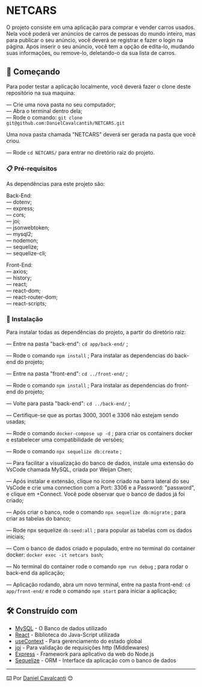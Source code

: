 # NETCARS

O projeto consiste em uma aplicação para comprar e vender carros usados. Nela você poderá ver anúncios de carros de pessoas do mundo inteiro, mas para publicar o seu anúncio, você deverá se registrar e fazer o login na página. Apos inserir o seu anúncio, você tem a opção de edita-lo, mudando suas informações, ou remove-lo, deletando-o da sua lista de carros.

## 🚀 Começando


Para poder testar a aplicação localmente, você deverá fazer o clone deste repositório na sua maquina:

— Crie uma nova pasta no seu computador;<br />
— Abra o terminal dentro dela;<br />
— Rode o comando: `git clone git@github.com:DanielCavalcantih/NETCARS.git`<br />

Uma nova pasta chamada "NETCARS" deverá ser gerada na pasta que você criou.

— Rode `cd NETCARS/` para entrar no diretório raiz do projeto.


### 📋 Pré-requisitos


As dependências para este projeto são:<br />

  Back-End:<br />
    — dotenv;<br />
    — express;<br />
    — cors;<br />
    — joi;<br />
    — jsonwebtoken;<br />
    — mysql2;<br />
    — nodemon;<br />
    — sequelize;<br />
    — sequelize-cli;<br />
    
  Front-End:<br />
    — axios;<br />
    — history;<br />
    — react;<br />
    — react-dom;<br />
    — react-router-dom;<br />
    — react-scripts;<br />


### 🔧 Instalação


Para instalar todas as dependências do projeto, a partir do diretório raiz:

— Entre na pasta "back-end": `cd app/back-end/` ;

— Rode o comando `npm install` ; Para instalar as dependencias do back-end do projeto;

— Entre na pasta "front-end": `cd ../front-end/` ;

— Rode o comando `npm install` ; Para instalar as dependencias do front-end do projeto;

— Volte para pasta "back-end": `cd ../back-end/` ;

— Certifique-se que as portas 3000, 3001 e 3306 não estejam sendo usadas;

— Rode o comando `docker-compose up -d` ; para criar os containers docker e estabelecer  uma compatibilidade de versões;

— Rode o comando `npx sequelize db:create` ;

— Para facilitar a visualização do banco de dados, instale uma extensão do VsCode chamada MySQL, criada por Weijan Chen;

— Após instalar e extensão, clique no ícone criado na barra lateral do seu VsCode e crie uma connection com a Port: 3306 e a Password: "password", e clique em +Connect. Você pode observar que o banco de dados já foi criado;

— Após criar o banco, rode o comando `npx sequelize db:migrate` ; para criar as tabelas do banco;

— Rode npx sequelize `db:seed:all` ; para popular as tabelas com os dados iniciais;

— Com o banco de dados criado e populado, entre no terminal do container docker: `docker exec -it netcars bash`;

— No terminal do container rode o comando `npm run debug` ; para rodar o back-end da aplicação;

— Aplicação rodando, abra um novo terminal, entre na pasta front-end: `cd app/front-end/` e rode o comando `npm start` para iniciar a aplicação;


## 🛠️ Construído com


* [MySQL](https://dev.mysql.com/doc/) - O Banco de dados utilizado
* [React](https://pt-br.reactjs.org/docs/getting-started.html) - Biblioteca do Java-Script utilizada
* [useContext](https://reactjs.org/docs/context.html) - Para gerenciamento do estado global
* [joi](https://joi.dev/api/?v=17.7.0) - Para validação de requisições http (Middlewares)
* [Express](https://expressjs.com/pt-br/starter/installing.html) - Framework para aplicativo da web do Node.js
* [Sequelize](https://sequelize.org/docs/v6/getting-started/) - ORM - Interface da aplicação com o banco de dados


---
⌨️ Por [Daniel Cavalcanti](https://gist.github.com/lohhans) 😊
